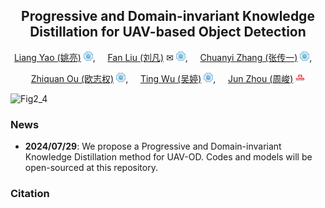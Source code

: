 <div align="center">

## Progressive and Domain-invariant Knowledge Distillation for UAV-based Object Detection

[Liang Yao (姚亮)](https://multimodality.group/author/%E5%A7%9A%E4%BA%AE/) 
<img src="assets/hhu_logo.png" alt="Logo" width="15">, &nbsp; &nbsp; 
[Fan Liu (刘凡)](https://multimodality.group/author/%E5%88%98%E5%87%A1/) ✉ 
<img src="assets/hhu_logo.png" alt="Logo" width="15">, &nbsp; &nbsp;
[Chuanyi Zhang (张传一)](https://ai.hhu.edu.cn/2023/0809/c17670a264073/page.htm) 
<img src="assets/hhu_logo.png" alt="Logo" width="15">, &nbsp; &nbsp; 

[Zhiquan Ou (欧志权)](https://multimodality.group/author/%E6%AC%A7%E5%BF%97%E6%9D%83/) 
<img src="assets/hhu_logo.png" alt="Logo" width="15">, &nbsp; &nbsp; 
[Ting Wu (吴婷)](https://multimodality.group/author/%E5%90%B4%E5%A9%B7/) 
<img src="assets/hhu_logo.png" alt="Logo" width="15">, &nbsp; &nbsp; 
[Jun Zhou (周峻)](https://experts.griffith.edu.au/7205-jun-zhou) 
<img src="assets/griffith_logo.png" alt="Logo" width="15">

</div>

![Fig2_4](https://github.com/user-attachments/assets/26aceea6-d277-4468-ba3d-39f6e268cc37)

### News

- **2024/07/29**: We propose a Progressive and Domain-invariant Knowledge Distillation method for UAV-OD. Codes and models will be open-sourced at this repository.


### Citation

